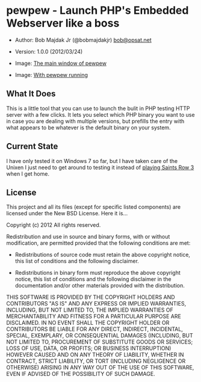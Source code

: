 pewpew - Launch PHP's Embedded Webserver like a boss
================================================================================

* Author: Bob Majdak Jr (@bobmajdakjr) <bob@opsat.net>
* Version: 1.0.0 (2012/03/24)

* Image: [The main window of pewpew](http://www.opsat.net/longterm/pewpew/pewpew.png)
* Image: [With pewpew running](http://www.opsat.net/longterm/pewpew/pewpew-running.jpg)

What It Does
--------------------------------------------------------------------------------

This is a little tool that you can use to launch the bulit in PHP testing HTTP
server with a few clicks. It lets you select which PHP binary you want to use in
case you are dealing with multiple versions, but prefills the entry with what
appears to be whatever is the default binary on your system.


Current State
--------------------------------------------------------------------------------

I have only tested it on Windows 7 so far, but I have taken care of the Unixen I
just need to get around to testing it instead of
[playing Saints Row 3](http://www.opsat.net/derpdex/sr3/2012-03-21_00002.jpg) when
I get home.


License
--------------------------------

This project and all its files (except for specific listed components) are
licensed under the New BSD License. Here it is...

Copyright (c) 2012 All rights reserved.

Redistribution and use in source and binary forms, with or without modification,
are permitted provided that the following conditions are met:

 * Redistributions of source code must retain the above copyright notice, this
   list of conditions and the following disclaimer.

 * Redistributions in binary form must reproduce the above copyright notice,
   this list of conditions and the following disclaimer in the documentation
   and/or other materials provided with the distribution.

THIS SOFTWARE IS PROVIDED BY THE COPYRIGHT HOLDERS AND CONTRIBUTORS "AS IS" AND
ANY EXPRESS OR IMPLIED WARRANTIES, INCLUDING, BUT NOT LIMITED TO, THE IMPLIED
WARRANTIES OF MERCHANTABILITY AND FITNESS FOR A PARTICULAR PURPOSE ARE
DISCLAIMED. IN NO EVENT SHALL THE COPYRIGHT HOLDER OR CONTRIBUTORS BE LIABLE FOR
ANY DIRECT, INDIRECT, INCIDENTAL, SPECIAL, EXEMPLARY, OR CONSEQUENTIAL DAMAGES
(INCLUDING, BUT NOT LIMITED TO, PROCUREMENT OF SUBSTITUTE GOODS OR SERVICES;
LOSS OF USE, DATA, OR PROFITS; OR BUSINESS INTERRUPTION) HOWEVER CAUSED AND ON
ANY THEORY OF LIABILITY, WHETHER IN CONTRACT, STRICT LIABILITY, OR TORT
(INCLUDING NEGLIGENCE OR OTHERWISE) ARISING IN ANY WAY OUT OF THE USE OF THIS
SOFTWARE, EVEN IF ADVISED OF THE POSSIBILITY OF SUCH DAMAGE.